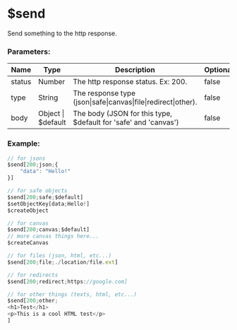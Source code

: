 # $send
Send something to the http response.

### Parameters:
| Name          | Type               | Description                                                     | Optional |
| ------------- | ------------------ | --------------------------------------------------------------- | -------- |
| status        | Number             | The http response status. Ex: 200.                              | false    |
| type          | String             | The response type (json\|safe\|canvas\|file\|redirect\|other).  | false    |
| body          | Object \| $default | The body (JSON for this type, $default for 'safe' and 'canvas') | false    |

### Example:
```js
// for jsons
$send[200;json;{
    "data": "Hello!"
}]

// for safe objects
$send[200;safe;$default]
$setObjectKey[data;Hello!]
$createObject

// for canvas
$send[200;canvas;$default]
// more canvas things here...
$createCanvas

// for files (json, html, etc...)
$send[200;file;./location/file.ext]

// for redirects
$send[200;redirect;https://google.com]

// for other things (texts, html, etc...)
$send[200;other;
<h1>Test</h1>
<p>This is a cool HTML test</p>
]
```
